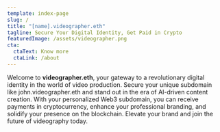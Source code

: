 ```yaml
---
template: index-page
slug: /
title: "[name].videographer.eth"
tagline: Secure Your Digital Identity, Get Paid in Crypto
featuredImage: /assets/videographer.png
cta:
  ctaText: Know more
  ctaLink: /about
---
```


Welcome to **videographer.eth**, your gateway to a revolutionary digital identity in the world of video production. Secure your unique subdomain like john.videographer.eth and stand out in the era of AI-driven content creation. With your personalized Web3 subdomain, you can receive payments in cryptocurrency, enhance your professional branding, and solidify your presence on the blockchain. Elevate your brand and join the future of videography today.


 <script
    defer 
    id="namespace-widget" 
    widgetId="0x548c333a38cd063a93d94bf710466c0d7d9b9f31eec844c29296f948541e69b0" 
    type="module" 
    src="https://namespace.fra1.digitaloceanspaces.com/widget/latest/bundle.js">
  </script>